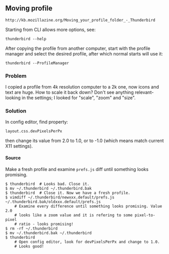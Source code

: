 Moving profile
--------------

    http://kb.mozillazine.org/Moving_your_profile_folder_-_Thunderbird

Starting from CLI allows more options, see:

    thunderbird --help

After copying the profile from another computer, start with the profile manager
and select the desired profile, after which normal starts will use it:

    thunderbird --ProfileManager

### Problem

I copied a profile from 4k resolution computer to a 2k one, now icons and text
are huge. How to scale it back down? Don't see anything relevant-looking in the
settings; I looked for "scale", "zoom" and "size".

### Solution

In config editor, find property:

    layout.css.devPixelsPerPx

then change its value from 2.0 to 1.0,
or to -1.0 (which means match current X11 settings).

#### Source

Make a fresh profile and examine `prefs.js` diff until something looks promising.

    $ thunderbird  # Looks bad. Close it.
    $ mv ~/.thunderbird ~/.thunderbird.bak
    $ thunderbird  # Close it. Now we have a fresh profile.
    $ vimdiff ~/.thunderbird/newxxx.default/prefs.js ~/.thunderbird.bak/oldxxx.default/prefs.js
        # Examine every difference until something looks promising. Value 2.0
        # looks like a zoom value and it is refering to some pixel-to-pixel
        # ratio - looks promising!
    $ rm -rf ~/.thunderbird
    $ mv ~/.thunderbird.bak ~/.thunderbird
    $ thunderbird
        # Open config editor, look for devPixelsPerPx and change to 1.0.
        # Looks good!
